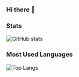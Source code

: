 ### Hi there 👋

### Stats
![GitHub stats](https://github-readme-stats.vercel.app/api?username=Giung951&show_icons=true&theme=onedark)

### Most Used Languages
![Top Langs](https://github-readme-stats.vercel.app/api/top-langs/?username=Giung951&theme=onedark)

<!--
**Giung951/Giung951** is a ✨ _special_ ✨ repository because its `README.md` (this file) appears on your GitHub profile.

Here are some ideas to get you started:

- 🔭 I’m currently working on ...
- 🌱 I’m currently learning ...
- 👯 I’m looking to collaborate on ...
- 🤔 I’m looking for help with ...
- 💬 Ask me about ...
- 📫 How to reach me: ...
- 😄 Pronouns: ...
- ⚡ Fun fact: ...
-->
